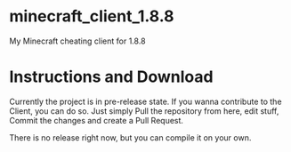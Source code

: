 # minecraft_client_1.8.8
My Minecraft cheating client for 1.8.8

# Instructions and Download
Currently the project is in pre-release state.
If you wanna contribute to the Client, you can do so.
Just simply Pull the repository from here, edit stuff, Commit the changes and create a Pull Request.

There is no release right now, but you can compile it on your own.
